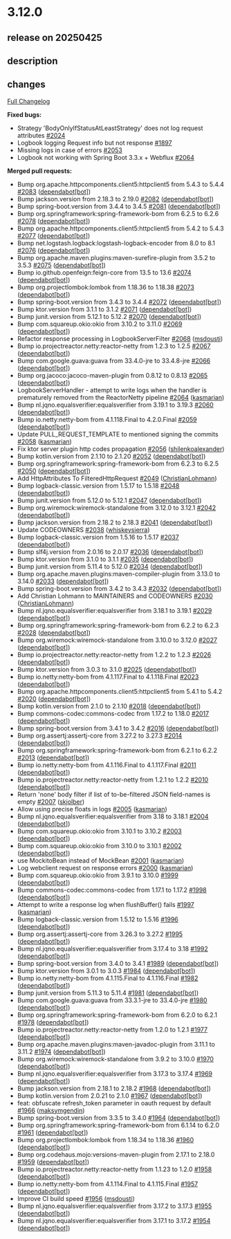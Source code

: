# 3.12.0

## release on 20250425
## description
## changes
<a href="https://github.com/zalando/logbook/compare/3.11.0...3.12.0">Full Changelog</a>

<strong>Fixed bugs:</strong>

* Strategy 'BodyOnlyIfStatusAtLeastStrategy' does not log request attributes <a href="https://github.com/zalando/logbook/issues/2024" data-hovercard-type="issue" data-hovercard-url="/zalando/logbook/issues/2024/hovercard">#2024</a>
* Logbook logging Request info but not response <a href="https://github.com/zalando/logbook/issues/1897" data-hovercard-type="issue" data-hovercard-url="/zalando/logbook/issues/1897/hovercard">#1897</a>
* Missing logs in case of errors <a href="https://github.com/zalando/logbook/issues/2053" data-hovercard-type="issue" data-hovercard-url="/zalando/logbook/issues/2053/hovercard">#2053</a>
* Logbook not working with Spring Boot 3.3.x + Webflux <a href="https://github.com/zalando/logbook/issues/2064" data-hovercard-type="pull_request" data-hovercard-url="/zalando/logbook/pull/2064/hovercard">#2064</a>

<strong>Merged pull requests:</strong>

* Bump org.apache.httpcomponents.client5:httpclient5 from 5.4.3 to 5.4.4 <a href="https://github.com/zalando/logbook/pull/2083" data-hovercard-type="pull_request" data-hovercard-url="/zalando/logbook/pull/2083/hovercard">#2083</a> (<a href="https://github.com/apps/dependabot">dependabot[bot]</a>)
* Bump jackson.version from 2.18.3 to 2.19.0 <a href="https://github.com/zalando/logbook/pull/2082" data-hovercard-type="pull_request" data-hovercard-url="/zalando/logbook/pull/2082/hovercard">#2082</a> (<a href="https://github.com/apps/dependabot">dependabot[bot]</a>)
* Bump spring-boot.version from 3.4.4 to 3.4.5 <a href="https://github.com/zalando/logbook/pull/2081" data-hovercard-type="pull_request" data-hovercard-url="/zalando/logbook/pull/2081/hovercard">#2081</a> (<a href="https://github.com/apps/dependabot">dependabot[bot]</a>)
* Bump org.springframework:spring-framework-bom from 6.2.5 to 6.2.6 <a href="https://github.com/zalando/logbook/pull/2078" data-hovercard-type="pull_request" data-hovercard-url="/zalando/logbook/pull/2078/hovercard">#2078</a> (<a href="https://github.com/apps/dependabot">dependabot[bot]</a>)
* Bump org.apache.httpcomponents.client5:httpclient5 from 5.4.2 to 5.4.3 <a href="https://github.com/zalando/logbook/pull/2077" data-hovercard-type="pull_request" data-hovercard-url="/zalando/logbook/pull/2077/hovercard">#2077</a> (<a href="https://github.com/apps/dependabot">dependabot[bot]</a>)
* Bump net.logstash.logback:logstash-logback-encoder from 8.0 to 8.1 <a href="https://github.com/zalando/logbook/pull/2076" data-hovercard-type="pull_request" data-hovercard-url="/zalando/logbook/pull/2076/hovercard">#2076</a> (<a href="https://github.com/apps/dependabot">dependabot[bot]</a>)
* Bump org.apache.maven.plugins:maven-surefire-plugin from 3.5.2 to 3.5.3 <a href="https://github.com/zalando/logbook/pull/2075" data-hovercard-type="pull_request" data-hovercard-url="/zalando/logbook/pull/2075/hovercard">#2075</a> (<a href="https://github.com/apps/dependabot">dependabot[bot]</a>)
* Bump io.github.openfeign:feign-core from 13.5 to 13.6 <a href="https://github.com/zalando/logbook/pull/2074" data-hovercard-type="pull_request" data-hovercard-url="/zalando/logbook/pull/2074/hovercard">#2074</a> (<a href="https://github.com/apps/dependabot">dependabot[bot]</a>)
* Bump org.projectlombok:lombok from 1.18.36 to 1.18.38 <a href="https://github.com/zalando/logbook/pull/2073" data-hovercard-type="pull_request" data-hovercard-url="/zalando/logbook/pull/2073/hovercard">#2073</a> (<a href="https://github.com/apps/dependabot">dependabot[bot]</a>)
* Bump spring-boot.version from 3.4.3 to 3.4.4 <a href="https://github.com/zalando/logbook/pull/2072" data-hovercard-type="pull_request" data-hovercard-url="/zalando/logbook/pull/2072/hovercard">#2072</a> (<a href="https://github.com/apps/dependabot">dependabot[bot]</a>)
* Bump ktor.version from 3.1.1 to 3.1.2 <a href="https://github.com/zalando/logbook/pull/2071" data-hovercard-type="pull_request" data-hovercard-url="/zalando/logbook/pull/2071/hovercard">#2071</a> (<a href="https://github.com/apps/dependabot">dependabot[bot]</a>)
* Bump junit.version from 5.12.1 to 5.12.2 <a href="https://github.com/zalando/logbook/pull/2070" data-hovercard-type="pull_request" data-hovercard-url="/zalando/logbook/pull/2070/hovercard">#2070</a> (<a href="https://github.com/apps/dependabot">dependabot[bot]</a>)
* Bump com.squareup.okio:okio from 3.10.2 to 3.11.0 <a href="https://github.com/zalando/logbook/pull/2069" data-hovercard-type="pull_request" data-hovercard-url="/zalando/logbook/pull/2069/hovercard">#2069</a> (<a href="https://github.com/apps/dependabot">dependabot[bot]</a>)
* Refactor response processing in LogbookServerFilter <a href="https://github.com/zalando/logbook/pull/2068" data-hovercard-type="pull_request" data-hovercard-url="/zalando/logbook/pull/2068/hovercard">#2068</a> (<a href="https://github.com/msdousti">msdousti</a>)
* Bump io.projectreactor.netty:reactor-netty from 1.2.3 to 1.2.5 <a href="https://github.com/zalando/logbook/pull/2067" data-hovercard-type="pull_request" data-hovercard-url="/zalando/logbook/pull/2067/hovercard">#2067</a> (<a href="https://github.com/apps/dependabot">dependabot[bot]</a>)
* Bump com.google.guava:guava from 33.4.0-jre to 33.4.8-jre <a href="https://github.com/zalando/logbook/pull/2066" data-hovercard-type="pull_request" data-hovercard-url="/zalando/logbook/pull/2066/hovercard">#2066</a> (<a href="https://github.com/apps/dependabot">dependabot[bot]</a>)
* Bump org.jacoco:jacoco-maven-plugin from 0.8.12 to 0.8.13 <a href="https://github.com/zalando/logbook/pull/2065" data-hovercard-type="pull_request" data-hovercard-url="/zalando/logbook/pull/2065/hovercard">#2065</a> (<a href="https://github.com/apps/dependabot">dependabot[bot]</a>)
* LogbookServerHandler - attempt to write logs when the handler is prematurely removed from the ReactorNetty pipeline <a href="https://github.com/zalando/logbook/pull/2064" data-hovercard-type="pull_request" data-hovercard-url="/zalando/logbook/pull/2064/hovercard">#2064</a> (<a href="https://github.com/kasmarian">kasmarian</a>)
* Bump nl.jqno.equalsverifier:equalsverifier from 3.19.1 to 3.19.3 <a href="https://github.com/zalando/logbook/pull/2060" data-hovercard-type="pull_request" data-hovercard-url="/zalando/logbook/pull/2060/hovercard">#2060</a> (<a href="https://github.com/apps/dependabot">dependabot[bot]</a>)
* Bump io.netty:netty-bom from 4.1.118.Final to 4.2.0.Final <a href="https://github.com/zalando/logbook/pull/2059" data-hovercard-type="pull_request" data-hovercard-url="/zalando/logbook/pull/2059/hovercard">#2059</a> (<a href="https://github.com/apps/dependabot">dependabot[bot]</a>)
* Update PULL_REQUEST_TEMPLATE to mentioned signing the commits <a href="https://github.com/zalando/logbook/pull/2058" data-hovercard-type="pull_request" data-hovercard-url="/zalando/logbook/pull/2058/hovercard">#2058</a> (<a href="https://github.com/kasmarian">kasmarian</a>)
* Fix ktor server plugin http codes propagation <a href="https://github.com/zalando/logbook/pull/2056" data-hovercard-type="pull_request" data-hovercard-url="/zalando/logbook/pull/2056/hovercard">#2056</a> (<a href="https://github.com/shilenkoalexander">shilenkoalexander</a>)
* Bump kotlin.version from 2.1.10 to 2.1.20 <a href="https://github.com/zalando/logbook/pull/2052" data-hovercard-type="pull_request" data-hovercard-url="/zalando/logbook/pull/2052/hovercard">#2052</a> (<a href="https://github.com/apps/dependabot">dependabot[bot]</a>)
* Bump org.springframework:spring-framework-bom from 6.2.3 to 6.2.5 <a href="https://github.com/zalando/logbook/pull/2050" data-hovercard-type="pull_request" data-hovercard-url="/zalando/logbook/pull/2050/hovercard">#2050</a> (<a href="https://github.com/apps/dependabot">dependabot[bot]</a>)
* Add HttpAttributes To FilteredHttpRequest <a href="https://github.com/zalando/logbook/pull/2049" data-hovercard-type="pull_request" data-hovercard-url="/zalando/logbook/pull/2049/hovercard">#2049</a> (<a href="https://github.com/ChristianLohmann">ChristianLohmann</a>)
* Bump logback-classic.version from 1.5.17 to 1.5.18 <a href="https://github.com/zalando/logbook/pull/2048" data-hovercard-type="pull_request" data-hovercard-url="/zalando/logbook/pull/2048/hovercard">#2048</a> (<a href="https://github.com/apps/dependabot">dependabot[bot]</a>)
* Bump junit.version from 5.12.0 to 5.12.1 <a href="https://github.com/zalando/logbook/pull/2047" data-hovercard-type="pull_request" data-hovercard-url="/zalando/logbook/pull/2047/hovercard">#2047</a> (<a href="https://github.com/apps/dependabot">dependabot[bot]</a>)
* Bump org.wiremock:wiremock-standalone from 3.12.0 to 3.12.1 <a href="https://github.com/zalando/logbook/pull/2042" data-hovercard-type="pull_request" data-hovercard-url="/zalando/logbook/pull/2042/hovercard">#2042</a> (<a href="https://github.com/apps/dependabot">dependabot[bot]</a>)
* Bump jackson.version from 2.18.2 to 2.18.3 <a href="https://github.com/zalando/logbook/pull/2041" data-hovercard-type="pull_request" data-hovercard-url="/zalando/logbook/pull/2041/hovercard">#2041</a> (<a href="https://github.com/apps/dependabot">dependabot[bot]</a>)
* Update CODEOWNERS <a href="https://github.com/zalando/logbook/pull/2038" data-hovercard-type="pull_request" data-hovercard-url="/zalando/logbook/pull/2038/hovercard">#2038</a> (<a href="https://github.com/whiskeysierra">whiskeysierra</a>)
* Bump logback-classic.version from 1.5.16 to 1.5.17 <a href="https://github.com/zalando/logbook/pull/2037" data-hovercard-type="pull_request" data-hovercard-url="/zalando/logbook/pull/2037/hovercard">#2037</a> (<a href="https://github.com/apps/dependabot">dependabot[bot]</a>)
* Bump slf4j.version from 2.0.16 to 2.0.17 <a href="https://github.com/zalando/logbook/pull/2036" data-hovercard-type="pull_request" data-hovercard-url="/zalando/logbook/pull/2036/hovercard">#2036</a> (<a href="https://github.com/apps/dependabot">dependabot[bot]</a>)
* Bump ktor.version from 3.1.0 to 3.1.1 <a href="https://github.com/zalando/logbook/pull/2035" data-hovercard-type="pull_request" data-hovercard-url="/zalando/logbook/pull/2035/hovercard">#2035</a> (<a href="https://github.com/apps/dependabot">dependabot[bot]</a>)
* Bump junit.version from 5.11.4 to 5.12.0 <a href="https://github.com/zalando/logbook/pull/2034" data-hovercard-type="pull_request" data-hovercard-url="/zalando/logbook/pull/2034/hovercard">#2034</a> (<a href="https://github.com/apps/dependabot">dependabot[bot]</a>)
* Bump org.apache.maven.plugins:maven-compiler-plugin from 3.13.0 to 3.14.0 <a href="https://github.com/zalando/logbook/pull/2033" data-hovercard-type="pull_request" data-hovercard-url="/zalando/logbook/pull/2033/hovercard">#2033</a> (<a href="https://github.com/apps/dependabot">dependabot[bot]</a>)
* Bump spring-boot.version from 3.4.2 to 3.4.3 <a href="https://github.com/zalando/logbook/pull/2032" data-hovercard-type="pull_request" data-hovercard-url="/zalando/logbook/pull/2032/hovercard">#2032</a> (<a href="https://github.com/apps/dependabot">dependabot[bot]</a>)
* Add Christian Lohmann to MAINTAINERS and CODEOWNERS <a href="https://github.com/zalando/logbook/pull/2030" data-hovercard-type="pull_request" data-hovercard-url="/zalando/logbook/pull/2030/hovercard">#2030</a> (<a href="https://github.com/ChristianLohmann">ChristianLohmann</a>)
* Bump nl.jqno.equalsverifier:equalsverifier from 3.18.1 to 3.19.1 <a href="https://github.com/zalando/logbook/pull/2029" data-hovercard-type="pull_request" data-hovercard-url="/zalando/logbook/pull/2029/hovercard">#2029</a> (<a href="https://github.com/apps/dependabot">dependabot[bot]</a>)
* Bump org.springframework:spring-framework-bom from 6.2.2 to 6.2.3 <a href="https://github.com/zalando/logbook/pull/2028" data-hovercard-type="pull_request" data-hovercard-url="/zalando/logbook/pull/2028/hovercard">#2028</a> (<a href="https://github.com/apps/dependabot">dependabot[bot]</a>)
* Bump org.wiremock:wiremock-standalone from 3.10.0 to 3.12.0 <a href="https://github.com/zalando/logbook/pull/2027" data-hovercard-type="pull_request" data-hovercard-url="/zalando/logbook/pull/2027/hovercard">#2027</a> (<a href="https://github.com/apps/dependabot">dependabot[bot]</a>)
* Bump io.projectreactor.netty:reactor-netty from 1.2.2 to 1.2.3 <a href="https://github.com/zalando/logbook/pull/2026" data-hovercard-type="pull_request" data-hovercard-url="/zalando/logbook/pull/2026/hovercard">#2026</a> (<a href="https://github.com/apps/dependabot">dependabot[bot]</a>)
* Bump ktor.version from 3.0.3 to 3.1.0 <a href="https://github.com/zalando/logbook/pull/2025" data-hovercard-type="pull_request" data-hovercard-url="/zalando/logbook/pull/2025/hovercard">#2025</a> (<a href="https://github.com/apps/dependabot">dependabot[bot]</a>)
* Bump io.netty:netty-bom from 4.1.117.Final to 4.1.118.Final <a href="https://github.com/zalando/logbook/pull/2023" data-hovercard-type="pull_request" data-hovercard-url="/zalando/logbook/pull/2023/hovercard">#2023</a> (<a href="https://github.com/apps/dependabot">dependabot[bot]</a>)
* Bump org.apache.httpcomponents.client5:httpclient5 from 5.4.1 to 5.4.2 <a href="https://github.com/zalando/logbook/pull/2020" data-hovercard-type="pull_request" data-hovercard-url="/zalando/logbook/pull/2020/hovercard">#2020</a> (<a href="https://github.com/apps/dependabot">dependabot[bot]</a>)
* Bump kotlin.version from 2.1.0 to 2.1.10 <a href="https://github.com/zalando/logbook/pull/2018" data-hovercard-type="pull_request" data-hovercard-url="/zalando/logbook/pull/2018/hovercard">#2018</a> (<a href="https://github.com/apps/dependabot">dependabot[bot]</a>)
* Bump commons-codec:commons-codec from 1.17.2 to 1.18.0 <a href="https://github.com/zalando/logbook/pull/2017" data-hovercard-type="pull_request" data-hovercard-url="/zalando/logbook/pull/2017/hovercard">#2017</a> (<a href="https://github.com/apps/dependabot">dependabot[bot]</a>)
* Bump spring-boot.version from 3.4.1 to 3.4.2 <a href="https://github.com/zalando/logbook/pull/2016" data-hovercard-type="pull_request" data-hovercard-url="/zalando/logbook/pull/2016/hovercard">#2016</a> (<a href="https://github.com/apps/dependabot">dependabot[bot]</a>)
* Bump org.assertj:assertj-core from 3.27.2 to 3.27.3 <a href="https://github.com/zalando/logbook/pull/2014" data-hovercard-type="pull_request" data-hovercard-url="/zalando/logbook/pull/2014/hovercard">#2014</a> (<a href="https://github.com/apps/dependabot">dependabot[bot]</a>)
* Bump org.springframework:spring-framework-bom from 6.2.1 to 6.2.2 <a href="https://github.com/zalando/logbook/pull/2013" data-hovercard-type="pull_request" data-hovercard-url="/zalando/logbook/pull/2013/hovercard">#2013</a> (<a href="https://github.com/apps/dependabot">dependabot[bot]</a>)
* Bump io.netty:netty-bom from 4.1.116.Final to 4.1.117.Final <a href="https://github.com/zalando/logbook/pull/2011" data-hovercard-type="pull_request" data-hovercard-url="/zalando/logbook/pull/2011/hovercard">#2011</a> (<a href="https://github.com/apps/dependabot">dependabot[bot]</a>)
* Bump io.projectreactor.netty:reactor-netty from 1.2.1 to 1.2.2 <a href="https://github.com/zalando/logbook/pull/2010" data-hovercard-type="pull_request" data-hovercard-url="/zalando/logbook/pull/2010/hovercard">#2010</a> (<a href="https://github.com/apps/dependabot">dependabot[bot]</a>)
* Return 'none' body filter if list of to-be-filtered JSON field-names is empty <a href="https://github.com/zalando/logbook/pull/2007" data-hovercard-type="pull_request" data-hovercard-url="/zalando/logbook/pull/2007/hovercard">#2007</a> (<a href="https://github.com/skjolber">skjolber</a>)
* Allow using precise floats in logs <a href="https://github.com/zalando/logbook/pull/2005" data-hovercard-type="pull_request" data-hovercard-url="/zalando/logbook/pull/2005/hovercard">#2005</a> (<a href="https://github.com/kasmarian">kasmarian</a>)
* Bump nl.jqno.equalsverifier:equalsverifier from 3.18 to 3.18.1 <a href="https://github.com/zalando/logbook/pull/2004" data-hovercard-type="pull_request" data-hovercard-url="/zalando/logbook/pull/2004/hovercard">#2004</a> (<a href="https://github.com/apps/dependabot">dependabot[bot]</a>)
* Bump com.squareup.okio:okio from 3.10.1 to 3.10.2 <a href="https://github.com/zalando/logbook/pull/2003" data-hovercard-type="pull_request" data-hovercard-url="/zalando/logbook/pull/2003/hovercard">#2003</a> (<a href="https://github.com/apps/dependabot">dependabot[bot]</a>)
* Bump com.squareup.okio:okio from 3.10.0 to 3.10.1 <a href="https://github.com/zalando/logbook/pull/2002" data-hovercard-type="pull_request" data-hovercard-url="/zalando/logbook/pull/2002/hovercard">#2002</a> (<a href="https://github.com/apps/dependabot">dependabot[bot]</a>)
* use MockitoBean instead of MockBean <a href="https://github.com/zalando/logbook/pull/2001" data-hovercard-type="pull_request" data-hovercard-url="/zalando/logbook/pull/2001/hovercard">#2001</a> (<a href="https://github.com/kasmarian">kasmarian</a>)
* Log webclient request on response errors <a href="https://github.com/zalando/logbook/pull/2000" data-hovercard-type="pull_request" data-hovercard-url="/zalando/logbook/pull/2000/hovercard">#2000</a> (<a href="https://github.com/kasmarian">kasmarian</a>)
* Bump com.squareup.okio:okio from 3.9.1 to 3.10.0 <a href="https://github.com/zalando/logbook/pull/1999" data-hovercard-type="pull_request" data-hovercard-url="/zalando/logbook/pull/1999/hovercard">#1999</a> (<a href="https://github.com/apps/dependabot">dependabot[bot]</a>)
* Bump commons-codec:commons-codec from 1.17.1 to 1.17.2 <a href="https://github.com/zalando/logbook/pull/1998" data-hovercard-type="pull_request" data-hovercard-url="/zalando/logbook/pull/1998/hovercard">#1998</a> (<a href="https://github.com/apps/dependabot">dependabot[bot]</a>)
* Attempt to write a response log when flushBuffer() fails <a href="https://github.com/zalando/logbook/pull/1997" data-hovercard-type="pull_request" data-hovercard-url="/zalando/logbook/pull/1997/hovercard">#1997</a> (<a href="https://github.com/kasmarian">kasmarian</a>)
* Bump logback-classic.version from 1.5.12 to 1.5.16 <a href="https://github.com/zalando/logbook/pull/1996" data-hovercard-type="pull_request" data-hovercard-url="/zalando/logbook/pull/1996/hovercard">#1996</a> (<a href="https://github.com/apps/dependabot">dependabot[bot]</a>)
* Bump org.assertj:assertj-core from 3.26.3 to 3.27.2 <a href="https://github.com/zalando/logbook/pull/1995" data-hovercard-type="pull_request" data-hovercard-url="/zalando/logbook/pull/1995/hovercard">#1995</a> (<a href="https://github.com/apps/dependabot">dependabot[bot]</a>)
* Bump nl.jqno.equalsverifier:equalsverifier from 3.17.4 to 3.18 <a href="https://github.com/zalando/logbook/pull/1992" data-hovercard-type="pull_request" data-hovercard-url="/zalando/logbook/pull/1992/hovercard">#1992</a> (<a href="https://github.com/apps/dependabot">dependabot[bot]</a>)
* Bump spring-boot.version from 3.4.0 to 3.4.1 <a href="https://github.com/zalando/logbook/pull/1989" data-hovercard-type="pull_request" data-hovercard-url="/zalando/logbook/pull/1989/hovercard">#1989</a> (<a href="https://github.com/apps/dependabot">dependabot[bot]</a>)
* Bump ktor.version from 3.0.1 to 3.0.3 <a href="https://github.com/zalando/logbook/pull/1984" data-hovercard-type="pull_request" data-hovercard-url="/zalando/logbook/pull/1984/hovercard">#1984</a> (<a href="https://github.com/apps/dependabot">dependabot[bot]</a>)
* Bump io.netty:netty-bom from 4.1.115.Final to 4.1.116.Final <a href="https://github.com/zalando/logbook/pull/1982" data-hovercard-type="pull_request" data-hovercard-url="/zalando/logbook/pull/1982/hovercard">#1982</a> (<a href="https://github.com/apps/dependabot">dependabot[bot]</a>)
* Bump junit.version from 5.11.3 to 5.11.4 <a href="https://github.com/zalando/logbook/pull/1981" data-hovercard-type="pull_request" data-hovercard-url="/zalando/logbook/pull/1981/hovercard">#1981</a> (<a href="https://github.com/apps/dependabot">dependabot[bot]</a>)
* Bump com.google.guava:guava from 33.3.1-jre to 33.4.0-jre <a href="https://github.com/zalando/logbook/pull/1980" data-hovercard-type="pull_request" data-hovercard-url="/zalando/logbook/pull/1980/hovercard">#1980</a> (<a href="https://github.com/apps/dependabot">dependabot[bot]</a>)
* Bump org.springframework:spring-framework-bom from 6.2.0 to 6.2.1 <a href="https://github.com/zalando/logbook/pull/1978" data-hovercard-type="pull_request" data-hovercard-url="/zalando/logbook/pull/1978/hovercard">#1978</a> (<a href="https://github.com/apps/dependabot">dependabot[bot]</a>)
* Bump io.projectreactor.netty:reactor-netty from 1.2.0 to 1.2.1 <a href="https://github.com/zalando/logbook/pull/1977" data-hovercard-type="pull_request" data-hovercard-url="/zalando/logbook/pull/1977/hovercard">#1977</a> (<a href="https://github.com/apps/dependabot">dependabot[bot]</a>)
* Bump org.apache.maven.plugins:maven-javadoc-plugin from 3.11.1 to 3.11.2 <a href="https://github.com/zalando/logbook/pull/1974" data-hovercard-type="pull_request" data-hovercard-url="/zalando/logbook/pull/1974/hovercard">#1974</a> (<a href="https://github.com/apps/dependabot">dependabot[bot]</a>)
* Bump org.wiremock:wiremock-standalone from 3.9.2 to 3.10.0 <a href="https://github.com/zalando/logbook/pull/1970" data-hovercard-type="pull_request" data-hovercard-url="/zalando/logbook/pull/1970/hovercard">#1970</a> (<a href="https://github.com/apps/dependabot">dependabot[bot]</a>)
* Bump nl.jqno.equalsverifier:equalsverifier from 3.17.3 to 3.17.4 <a href="https://github.com/zalando/logbook/pull/1969" data-hovercard-type="pull_request" data-hovercard-url="/zalando/logbook/pull/1969/hovercard">#1969</a> (<a href="https://github.com/apps/dependabot">dependabot[bot]</a>)
* Bump jackson.version from 2.18.1 to 2.18.2 <a href="https://github.com/zalando/logbook/pull/1968" data-hovercard-type="pull_request" data-hovercard-url="/zalando/logbook/pull/1968/hovercard">#1968</a> (<a href="https://github.com/apps/dependabot">dependabot[bot]</a>)
* Bump kotlin.version from 2.0.21 to 2.1.0 <a href="https://github.com/zalando/logbook/pull/1967" data-hovercard-type="pull_request" data-hovercard-url="/zalando/logbook/pull/1967/hovercard">#1967</a> (<a href="https://github.com/apps/dependabot">dependabot[bot]</a>)
* feat: obfuscate refresh_token parameter in oauth request by default <a href="https://github.com/zalando/logbook/pull/1966" data-hovercard-type="pull_request" data-hovercard-url="/zalando/logbook/pull/1966/hovercard">#1966</a> (<a href="https://github.com/maksymgendin">maksymgendin</a>)
* Bump spring-boot.version from 3.3.5 to 3.4.0 <a href="https://github.com/zalando/logbook/pull/1964" data-hovercard-type="pull_request" data-hovercard-url="/zalando/logbook/pull/1964/hovercard">#1964</a> (<a href="https://github.com/apps/dependabot">dependabot[bot]</a>)
* Bump org.springframework:spring-framework-bom from 6.1.14 to 6.2.0 <a href="https://github.com/zalando/logbook/pull/1961" data-hovercard-type="pull_request" data-hovercard-url="/zalando/logbook/pull/1961/hovercard">#1961</a> (<a href="https://github.com/apps/dependabot">dependabot[bot]</a>)
* Bump org.projectlombok:lombok from 1.18.34 to 1.18.36 <a href="https://github.com/zalando/logbook/pull/1960" data-hovercard-type="pull_request" data-hovercard-url="/zalando/logbook/pull/1960/hovercard">#1960</a> (<a href="https://github.com/apps/dependabot">dependabot[bot]</a>)
* Bump org.codehaus.mojo:versions-maven-plugin from 2.17.1 to 2.18.0 <a href="https://github.com/zalando/logbook/pull/1959" data-hovercard-type="pull_request" data-hovercard-url="/zalando/logbook/pull/1959/hovercard">#1959</a> (<a href="https://github.com/apps/dependabot">dependabot[bot]</a>)
* Bump io.projectreactor.netty:reactor-netty from 1.1.23 to 1.2.0 <a href="https://github.com/zalando/logbook/pull/1958" data-hovercard-type="pull_request" data-hovercard-url="/zalando/logbook/pull/1958/hovercard">#1958</a> (<a href="https://github.com/apps/dependabot">dependabot[bot]</a>)
* Bump io.netty:netty-bom from 4.1.114.Final to 4.1.115.Final <a href="https://github.com/zalando/logbook/pull/1957" data-hovercard-type="pull_request" data-hovercard-url="/zalando/logbook/pull/1957/hovercard">#1957</a> (<a href="https://github.com/apps/dependabot">dependabot[bot]</a>)
* Improve CI build speed <a href="https://github.com/zalando/logbook/pull/1956" data-hovercard-type="pull_request" data-hovercard-url="/zalando/logbook/pull/1956/hovercard">#1956</a> (<a href="https://github.com/msdousti">msdousti</a>)
* Bump nl.jqno.equalsverifier:equalsverifier from 3.17.2 to 3.17.3 <a href="https://github.com/zalando/logbook/pull/1955" data-hovercard-type="pull_request" data-hovercard-url="/zalando/logbook/pull/1955/hovercard">#1955</a> (<a href="https://github.com/apps/dependabot">dependabot[bot]</a>)
* Bump nl.jqno.equalsverifier:equalsverifier from 3.17.1 to 3.17.2 <a href="https://github.com/zalando/logbook/pull/1954" data-hovercard-type="pull_request" data-hovercard-url="/zalando/logbook/pull/1954/hovercard">#1954</a> (<a href="https://github.com/apps/dependabot">dependabot[bot]</a>)

